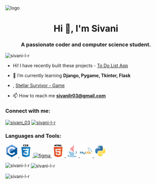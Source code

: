 ![logo](https://github.com/sivani-l-r/sivani-l-r/blob/main/Sivani%20L%20R.png)


<h1 align="center">Hi 👋, I'm Sivani</h1>
<h3 align="center">A passionate coder and computer science student.</h3>

<p align="left"> <img src="https://komarev.com/ghpvc/?username=sivani-l-r&label=Profile%20views&color=0e75b6&style=flat" alt="sivani-l-r" /> </p>

- Hi! I have recently built these projects - [To Do List App](https://replit.com/@sivani-l-r/To-Do-List-App?v=1)

- 🌱 I’m currently learning **Django, Pygame, Tkinter, Flask**

- , [Stellar Survivor - Game](https://replit.com/@sivani-l-r/Stellar-Survivor-A-PyGame?v=1)

- 📫 How to reach me **sivanilr03@gmail.com**

<h3 align="left">Connect with me:</h3>
<p align="left">
<a href="https://twitter.com/sivani_03" target="blank"><img align="center" src="https://raw.githubusercontent.com/rahuldkjain/github-profile-readme-generator/master/src/images/icons/Social/twitter.svg" alt="sivani_03" height="30" width="40" /></a>
<a href="https://linkedin.com/in/sivani-l-r" target="blank"><img align="center" src="https://raw.githubusercontent.com/rahuldkjain/github-profile-readme-generator/master/src/images/icons/Social/linked-in-alt.svg" alt="sivani-l-r" height="30" width="40" /></a>
</p>

<h3 align="left">Languages and Tools:</h3>
<p align="left"> <a href="https://www.cprogramming.com/" target="_blank" rel="noreferrer"> <img src="https://raw.githubusercontent.com/devicons/devicon/master/icons/c/c-original.svg" alt="c" width="40" height="40"/> </a> <a href="https://www.w3schools.com/css/" target="_blank" rel="noreferrer"> <img src="https://raw.githubusercontent.com/devicons/devicon/master/icons/css3/css3-original-wordmark.svg" alt="css3" width="40" height="40"/> </a> <a href="https://www.figma.com/" target="_blank" rel="noreferrer"> <img src="https://www.vectorlogo.zone/logos/figma/figma-icon.svg" alt="figma" width="40" height="40"/> </a> <a href="https://www.w3.org/html/" target="_blank" rel="noreferrer"> <img src="https://raw.githubusercontent.com/devicons/devicon/master/icons/html5/html5-original-wordmark.svg" alt="html5" width="40" height="40"/> </a> <a href="https://www.java.com" target="_blank" rel="noreferrer"> <img src="https://raw.githubusercontent.com/devicons/devicon/master/icons/java/java-original.svg" alt="java" width="40" height="40"/> </a> <a href="https://www.mysql.com/" target="_blank" rel="noreferrer"> <img src="https://raw.githubusercontent.com/devicons/devicon/master/icons/mysql/mysql-original-wordmark.svg" alt="mysql" width="40" height="40"/> </a> <a href="https://www.python.org" target="_blank" rel="noreferrer"> <img src="https://raw.githubusercontent.com/devicons/devicon/master/icons/python/python-original.svg" alt="python" width="40" height="40"/> </a> </p>

<p><img align="left" src="https://github-readme-stats.vercel.app/api/top-langs?username=sivani-l-r&show_icons=true&locale=en&layout=compact" alt="sivani-l-r" /></p>

<p>&nbsp;<img align="center" src="https://github-readme-stats.vercel.app/api?username=sivani-l-r&show_icons=true&locale=en" alt="sivani-l-r" /></p>

<p><img align="center" src="https://github-readme-streak-stats.herokuapp.com/?user=sivani-l-r&" alt="sivani-l-r" /></p>
